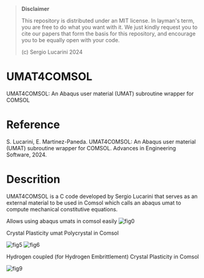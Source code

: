 > **Disclaimer**
> 
> This repository is distributed under an MIT license. In layman's term, you are free to do what you want with it. We just kindly request you to cite our papers that form the basis for this repository, and encourage you to be equally open with your code.
> 
> (c) Sergio Lucarini 2024
# UMAT4COMSOL
UMAT4COMSOL: An Abaqus user material (UMAT) subroutine wrapper for COMSOL
# Reference
S. Lucarini, E. Martinez-Paneda. UMAT4COMSOL: An Abaqus user material (UMAT) subroutine wrapper for COMSOL. Advances in Engineering Software, 2024.

# Descrition
UMAT4COMSOL is a C code developed by Sergio Lucarini that serves as an external material to be used in Comsol which calls an abaqus umat to compute mechanical constitutive equations.


Allows using abaqus umats in comsol easily
![fig0](https://github.com/sergiolucarini/UMAT4COMSOL/assets/35807641/8b7c553d-d9bc-4e77-827e-3477687ab032)


Crystal Plasticity umat Polycrystal in Comsol


![fig5](https://github.com/sergiolucarini/UMAT4COMSOL/assets/35807641/1b029eb9-e530-461d-bb64-b7885a617f70)
![fig6](https://github.com/sergiolucarini/UMAT4COMSOL/assets/35807641/80bc4935-907f-4a1e-a844-9538ac807330)


Hydrogen coupled (for Hydrogen Embrittlement) Crystal Plasticity in Comsol

![fig9](https://github.com/sergiolucarini/UMAT4COMSOL/assets/35807641/941aa5d7-cfee-451e-a021-a9dbca47ca99)

